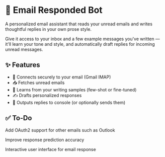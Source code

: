 # 🤖 Email Responded Bot

A personalized email assistant that reads your unread emails and writes thoughtful replies in your own prose style.

Give it access to your inbox and a few example messages you've written — it'll learn your tone and style, and automatically draft replies for incoming unread messages.

## ✨ Features

- 🔐 Connects securely to your email (Gmail IMAP)
- 📥 Fetches unread emails
- 🧠 Learns from your writing samples (few-shot or fine-tuned)
- ✍️ Drafts personalized responses
- 💬 Outputs replies to console (or optionally sends them)

## ✅ To-Do
 Add OAuth2 support for other emails such as Outlook

 Improve response prediction accuracy

 Interactive user interface for email response


